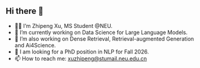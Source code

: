 ## Hi there 👋
- 🧑‍🎓 I’m Zhipeng Xu, MS Student @NEU.
- 🔭 I’m currently working on Data Science for Large Language Models.
- 🧐 I’m also working on Dense Retrieval, Retrieval-augmented Generation and Ai4Science.
- 💬 I am looking for a PhD position in NLP for Fall 2026.
- 📫 How to reach me: xuzhipeng@stumail.neu.edu.cn
